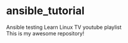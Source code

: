 # ansible_tutorial
Ansible testing Learn Linux TV youtube playlist  
This is my awesome repository!

